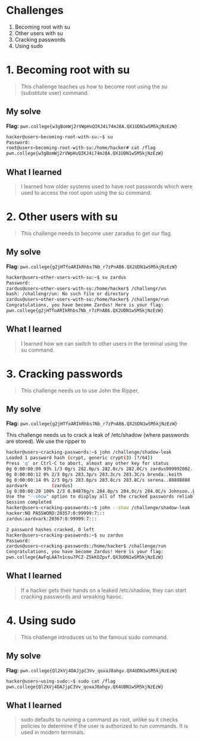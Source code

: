 # Challenges
1. Becoming root with su
2. Other users with su
3. Cracking passwords
4. Using sudo
   
# 1. Becoming root with su
> This challenge teaches us how to become root using the su (substitute user) command. 

## My solve
**Flag:** `pwn.college{w3gBomWj2rVWpHvQIKJ4i74mJ8A.QX1UDN1wSM5kjNzEzW}`
```bash
hacker@users~becoming-root-with-su:~$ su
Password: 
root@users~becoming-root-with-su:/home/hacker# cat /flag
pwn.college{w3gBomWj2rVWpHvQIKJ4i74mJ8A.QX1UDN1wSM5kjNzEzW}
```

## What I learned 
> I learned how older systems used to have root passwords which were used to access the root upon using the su command.

# 2. Other users with su 
> This challenge needs to become user zaradus to get our flag.

## My solve
**Flag:** `pwn.college{g2jHTfoARIkRhbs7Nb_r7zPnAB6.QX2UDN1wSM5kjNzEzW}`

```bash
hacker@users~other-users-with-su:~$ su zardus
Password: 
zardus@users~other-users-with-su:/home/hacker$ /challengr/un
bash: /challengr/un: No such file or directory
zardus@users~other-users-with-su:/home/hacker$ /challenge/run
Congratulations, you have become Zardus! Here is your flag:
pwn.college{g2jHTfoARIkRhbs7Nb_r7zPnAB6.QX2UDN1wSM5kjNzEzW}
```

## What I learned 
> I learned how we can switch to other users in the terminal using the su command.

# 3. Cracking passwords 
> This challenge needs us to use  John the Ripper,

## My solve
**Flag:** `pwn.college{g2jHTfoARIkRhbs7Nb_r7zPnAB6.QX2UDN1wSM5kjNzEzW}`

This challenge needs us to crack a leak of /etc/shadow (where passwords are stored). We use the ripper to 
```bash
hacker@users~cracking-passwords:~$ john /challenge/shadow-leak
Loaded 1 password hash (crypt, generic crypt(3) [?/64])
Press 'q' or Ctrl-C to abort, almost any other key for status
0g 0:00:00:09 93% 1/3 0g/s 282.0p/s 282.0c/s 282.0C/s zardus999992002..zardus1963
0g 0:00:00:12 0% 2/3 0g/s 283.3p/s 283.3c/s 283.3C/s brenda..keith
0g 0:00:00:14 0% 2/3 0g/s 283.8p/s 283.8c/s 283.8C/s serena..88888888
aardvark         (zardus)
1g 0:00:00:20 100% 2/3 0.04878g/s 284.0p/s 284.0c/s 284.0C/s Johnson..buzz
Use the "--show" option to display all of the cracked passwords reliably
Session completed
hacker@users~cracking-passwords:~$ john --show /challenge/shadow-leak
hacker:NO PASSWORD:20357:0:99999:7:::
zardus:aardvark:20367:0:99999:7:::

2 password hashes cracked, 0 left
hacker@users~cracking-passwords:~$ su zardus
Password: 
zardus@users~cracking-passwords:/home/hacker$ /challenge/run
Congratulations, you have become Zardus! Here is your flag:
pwn.college{AwFqLAA7n1cou7PCZ-Z5kKOZpvf.QX3UDN1wSM5kjNzEzW}
```

## What I learned 
> If a hacker gets their hands on a leaked /etc/shadow, they can start cracking passwords and wreaking havoc. 

# 4. Using sudo    
> This challenge introduces us to the famous sudo command. 

## My solve
**Flag:** `pwn.college{Ql2kVj4DAJjpC3Vv_qoxaJ0ahgv.QX4UDN1wSM5kjNzEzW}`

```bash
hacker@users~using-sudo:~$ sudo cat /flag
pwn.college{Ql2kVj4DAJjpC3Vv_qoxaJ0ahgv.QX4UDN1wSM5kjNzEzW}
```

## What I learned 
> sudo defaults to running a command as root, unlike su it checks policies to determine if the user is authorized to run commands. It is used in modern terminals.

   

